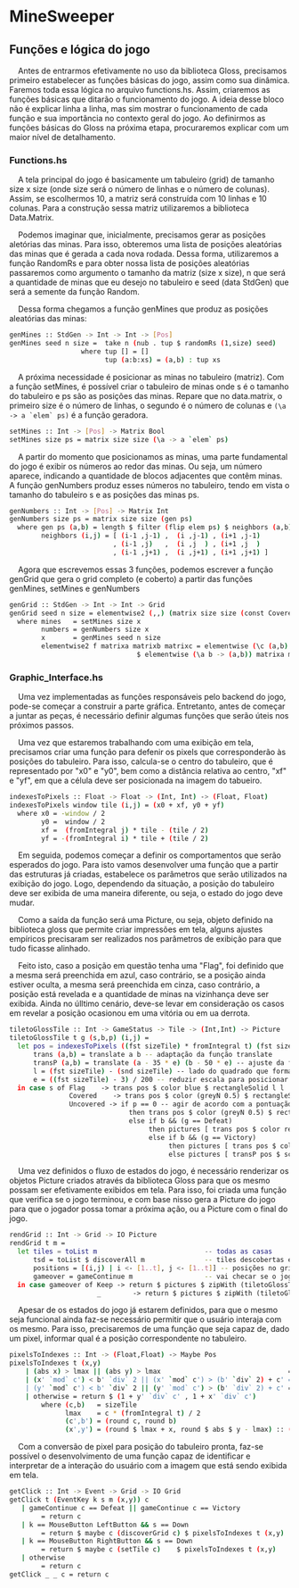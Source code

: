 # MineSweeper


## Funções e lógica do jogo


&nbsp;&nbsp;&nbsp;&nbsp;Antes de entrarmos efetivamente no uso da biblioteca Gloss, precisamos primeiro estabelecer as funções básicas do jogo, assim como sua dinâmica. Faremos toda essa lógica no arquivo functions.hs. Assim, criaremos as funções básicas que ditarão o funcionamento do jogo. A ideia desse bloco não é explicar linha a linha, mas sim mostrar o funcionamento de cada função e sua importância no contexto geral do jogo. Ao definirmos as funções básicas do Gloss na próxima etapa, procuraremos explicar com um maior nível de detalhamento.


### Functions.hs


&nbsp;&nbsp;&nbsp;&nbsp;A tela principal do jogo é basicamente um tabuleiro (grid) de tamanho size x size (onde size será o número de linhas e o número de colunas). Assim, se escolhermos 10, a matriz será construída com 10 linhas e 10 colunas. Para a construção sessa matriz utilizaremos a biblioteca Data.Matrix.

&nbsp;&nbsp;&nbsp;&nbsp;Podemos imaginar que, inicialmente, precisamos gerar as posições aletórias das minas. Para isso, obteremos uma lista de posições aleatórias das minas que é gerada a cada nova rodada. Dessa forma, utilizaremos a função RandomRs e para obter nossa lista de posições aleatórias passaremos como argumento o tamanho da matriz (size x size), n que será a quantidade de minas que eu desejo no tabuleiro e seed (data StdGen) que será a semente da função Random.

&nbsp;&nbsp;&nbsp;&nbsp;Dessa forma chegamos a função genMines que produz as posições aleatórias das minas:

```sh
genMines :: StdGen -> Int -> Int -> [Pos]
genMines seed n size =  take n (nub . tup $ randomRs (1,size) seed)
                  where tup [] = []
                        tup (a:b:xs) = (a,b) : tup xs
```

&nbsp;&nbsp;&nbsp;&nbsp;A próxima necessidade é posicionar as minas no tabuleiro (matriz). Com a função setMines, é possível criar o tabuleiro de minas onde s é o tamanho do tabuleiro e ps são as posições das minas. Repare que no data.matrix, o primeiro size é o número de linhas, o segundo é o número de colunas e ``(\a -> a `elem` ps)`` é a função geradora.

```sh
setMines :: Int -> [Pos] -> Matrix Bool
setMines size ps = matrix size size (\a -> a `elem` ps)
```

&nbsp;&nbsp;&nbsp;&nbsp;A partir do momento que posicionamos as minas, uma parte fundamental do jogo é exibir os números ao redor das minas. Ou seja, um número aparece, indicando a quantidade de blocos adjacentes que contêm minas. A função genNumbers produz esses números no tabuleiro, tendo em vista o tamanho do tabuleiro s e as posições das minas ps.

```sh
genNumbers :: Int -> [Pos] -> Matrix Int
genNumbers size ps = matrix size size (gen ps)
  where gen ps (a,b) = length $ filter (flip elem ps) $ neighbors (a,b)
        neighbors (i,j) = [ (i-1 ,j-1) ,  (i ,j-1) , (i+1 ,j-1)
                          , (i-1 ,j)   ,  (i ,j  ) , (i+1 ,j  )
                          , (i-1 ,j+1) ,  (i ,j+1) , (i+1 ,j+1) ]
```

&nbsp;&nbsp;&nbsp;&nbsp;Agora que escrevemos essas 3 funções, podemos escrever a função genGrid que gera o grid completo (e coberto) a partir das funções genMines, setMines e genNumbers

```sh
genGrid :: StdGen -> Int -> Int -> Grid
genGrid seed n size = elementwise2 (,,) (matrix size size (const Covered)) mines numbers
  where mines   = setMines size x
        numbers = genNumbers size x
        x       = genMines seed n size
        elementwise2 f matrixa matrixb matrixc = elementwise (\c (a,b) -> f a b c) matrixc
                                $ elementwise (\a b -> (a,b)) matrixa matrixb
```


### Graphic_Interface.hs


&nbsp;&nbsp;&nbsp;&nbsp;Uma vez implementadas as funções responsáveis pelo backend do jogo, pode-se começar a construir a parte gráfica. Entretanto, antes de começar a juntar as peças, é necessário definir algumas funções que serão úteis nos próximos passos.

&nbsp;&nbsp;&nbsp;&nbsp;Uma vez que estaremos trabalhando com uma exibição em tela, precisamos criar uma função para defenir os pixels que corresponderão às posições do tabuleiro. Para isso, calcula-se o centro do tabuleiro, que é representado por "x0" e "y0", bem como a distância relativa ao centro, "xf" e "yf", em que a célula deve ser posicionada na imagem do tabueiro.

```sh
indexesToPixels :: Float -> Float -> (Int, Int) -> (Float, Float)
indexesToPixels window tile (i,j) = (x0 + xf, y0 + yf)
  where x0 = -window / 2
        y0 =  window / 2
        xf =  (fromIntegral j) * tile - (tile / 2)
        yf = -(fromIntegral i) * tile + (tile / 2)
```

&nbsp;&nbsp;&nbsp;&nbsp;Em seguida, podemos começar a definir os comportamentos que serão esperados do jogo. Para isto vamos desenvolver uma função que a partir das estruturas já criadas, estabelece os parâmetros que serão utilizados na exibição do jogo. Logo, dependendo da situação, a posição do tabuleiro deve ser exibida de uma maneira diferente, ou seja, o estado do jogo deve mudar.

&nbsp;&nbsp;&nbsp;&nbsp;Como a saída da função será uma Picture, ou seja, objeto definido na biblioteca gloss que permite criar impressões em tela, alguns ajustes empíricos precisaram ser realizados nos parâmetros de exibição para que tudo ficasse alinhado.

&nbsp;&nbsp;&nbsp;&nbsp;Feito isto, caso a posição em questão tenha uma "Flag", foi definido que a mesma será preenchida em azul, caso contrário, se a posição ainda estiver oculta, a mesma será preenchida em cinza, caso contrário, a posição está revelada e a quantidade de minas na vizinhança deve ser exibida. Ainda no úlltimo cenário, deve-se levar em consideração os casos em revelar a posição ocasionou em uma vitória ou em ua derrota.

```sh
tiletoGlossTile :: Int -> GameStatus -> Tile -> (Int,Int) -> Picture
tiletoGlossTile t g (s,b,p) (i,j) =
  let pos = indexesToPixels ((fst sizeTile) * fromIntegral t) (fst sizeTile) (i,j)
      trans (a,b) = translate a b -- adaptação da função translate
      transP (a,b) = translate (a - 35 * e) (b - 50 * e) -- ajuste da função traslate para posicionar texto de potuação (empirico)
      l = (fst sizeTile) - (snd sizeTile) -- lado do quadrado que forma uma casa
      e = ((fst sizeTile) - 3) / 200 -- reduzir escala para posicionar os textos de pontuação (empirico)
  in case s of Flag    -> trans pos $ color blue $ rectangleSolid l l
               Covered    -> trans pos $ color (greyN 0.5) $ rectangleSolid l l
               Uncovered -> if p == 0 -- agir de acordo com a pontuação da casa
                              then trans pos $ color (greyN 0.5) $ rectangleWire l l
                              else if b && (g == Defeat)
                                   then pictures [ trans pos $ color red $ rectangleSolid l l, transP pos $ scale e e $ color white $ text "X" ]
                                   else if b && (g == Victory)
                                        then pictures [ trans pos $ color violet $ rectangleSolid l l, transP pos $ scale e e $ color white $ text ":D" ]
                                        else pictures [ transP pos $ scale e e $ text (show p), trans pos $ color (greyN 0.5) $ rectangleWire l l ]
```

&nbsp;&nbsp;&nbsp;&nbsp;Uma vez definidos o fluxo de estados do jogo, é necessário renderizar os objetos Picture criados através da biblioteca Gloss para que os mesmo possam ser efetivamente exibidos em tela. Para isso, foi criada uma função que verifica se o jogo terminou, e com base nisso gera a Picture do jogo para que o jogador possa tomar a próxima ação, ou a Picture com o final do jogo.

```sh
rendGrid :: Int -> Grid -> IO Picture
rendGrid t m =
  let tiles = toList m                           -- todas as casas
      tsd = toList $ discoverAll m               -- tiles descobertas em caso de Defeat
      positions = [(i,j) | i <- [1..t], j <- [1..t]] -- posições no grid
      gameover = gameContinue m                  -- vai checar se o jogo continua
  in case gameover of Keep -> return $ pictures $ zipWith (tiletoGlossTile t gameover) tiles positions
                      _        -> return $ pictures $ zipWith (tiletoGlossTile t gameover) tsd positions
```


&nbsp;&nbsp;&nbsp;&nbsp;Apesar de os estados do jogo já estarem definidos, para que o mesmo seja funcional ainda faz-se necessário permitir que o usuário interaja com os mesmo. Para isso, precisaremos de uma função que seja capaz de, dado um pixel, informar qual é a posição correspondente no tabuleiro.

```sh
pixelsToIndexes :: Int -> (Float,Float) -> Maybe Pos
pixelsToIndexes t (x,y)
    | (abs x) > lmax || (abs y) > lmax                                = Nothing
    | (x' `mod` c') < b' `div` 2 || (x' `mod` c') > (b' `div` 2) + c' = Nothing
    | (y' `mod` c') < b' `div` 2 || (y' `mod` c') > (b' `div` 2) + c' = Nothing
    | otherwise = return $ (1 + y' `div` c' , 1 + x' `div` c')
        where (c,b)   = sizeTile
              lmax    = c * (fromIntegral t) / 2
              (c',b') = (round c, round b)
              (x',y') = (round $ lmax + x, round $ abs $ y - lmax) :: (Int, Int)
```


&nbsp;&nbsp;&nbsp;&nbsp;Com a conversão de pixel para posição do tabuleiro pronta, faz-se possível o desenvolvimento de uma função capaz de identificar e interpretar de a interação do usuário com a imagem que está sendo exibida em tela.

```sh
getClick :: Int -> Event -> Grid -> IO Grid
getClick t (EventKey k s m (x,y)) c
   | gameContinue c == Defeat || gameContinue c == Victory
        = return c
   | k == MouseButton LeftButton && s == Down
        = return $ maybe c (discoverGrid c) $ pixelsToIndexes t (x,y)
   | k == MouseButton RightButton && s == Down
        = return $ maybe c (setTile c)    $ pixelsToIndexes t (x,y)
   | otherwise
        = return c
getClick _ _ c = return c
```
